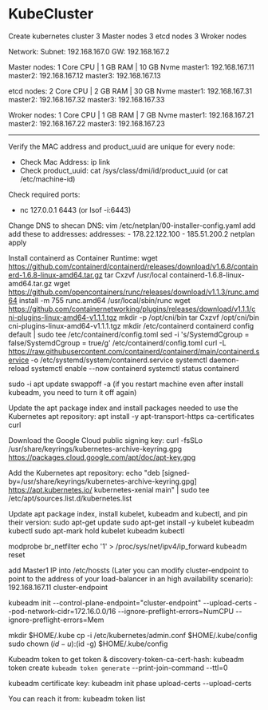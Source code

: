# KubeCluster
Create kubernetes cluster
3 Master nodes
3 etcd nodes
3 Wroker nodes

Network:
Subnet: 192.168.167.0
GW: 192.168.167.2

Master nodes:
1 Core CPU | 1 GB RAM | 10 GB Nvme
master1: 192.168.167.11
master2: 192.168.167.12
master3: 192.168.167.13

etcd nodes:
2 Core CPU | 2 GB RAM | 30 GB Nvme
master1: 192.168.167.31
master2: 192.168.167.32
master3: 192.168.167.33

Wroker nodes:
1 Core CPU | 1 GB RAM | 7 GB Nvme
master1: 192.168.167.21
master2: 192.168.167.22
master3: 192.168.167.23

--------------------------------------------------------------
Verify the MAC address and product_uuid are unique for every node:
- Check Mac Address: ip link
- Check product_uuid: cat /sys/class/dmi/id/product_uuid  (or cat /etc/machine-id)

Check required ports:
- nc 127.0.0.1 6443 (or lsof -i:6443)

Change DNS to shecan DNS:
vim /etc/netplan/00-installer-config.yaml
add add these to addresses:
addresses:
        - 178.22.122.100
        - 185.51.200.2
netplan apply

Install containerd as Container Runtime:
wget https://github.com/containerd/containerd/releases/download/v1.6.8/containerd-1.6.8-linux-amd64.tar.gz
tar Cxzvf /usr/local containerd-1.6.8-linux-amd64.tar.gz
wget https://github.com/opencontainers/runc/releases/download/v1.1.3/runc.amd64
install -m 755 runc.amd64 /usr/local/sbin/runc
wget https://github.com/containernetworking/plugins/releases/download/v1.1.1/cni-plugins-linux-amd64-v1.1.1.tgz
mkdir -p /opt/cni/bin
tar Cxzvf /opt/cni/bin cni-plugins-linux-amd64-v1.1.1.tgz
mkdir /etc/containerd
containerd config default | sudo tee /etc/containerd/config.toml
sed -i 's/SystemdCgroup \= false/SystemdCgroup \= true/g' /etc/containerd/config.toml
curl -L https://raw.githubusercontent.com/containerd/containerd/main/containerd.service -o /etc/systemd/system/containerd.service
systemctl daemon-reload
systemctl enable --now containerd
systemctl status containerd

sudo -i
apt update
swappoff -a (if you restart machine even after install kubeadm, you need to turn it off again)

Update the apt package index and install packages needed to use the Kubernetes apt repository:
apt install -y apt-transport-https ca-certificates curl

Download the Google Cloud public signing key:
curl -fsSLo /usr/share/keyrings/kubernetes-archive-keyring.gpg https://packages.cloud.google.com/apt/doc/apt-key.gpg

Add the Kubernetes apt repository:
echo "deb [signed-by=/usr/share/keyrings/kubernetes-archive-keyring.gpg] https://apt.kubernetes.io/ kubernetes-xenial main" | sudo tee /etc/apt/sources.list.d/kubernetes.list

Update apt package index, install kubelet, kubeadm and kubectl, and pin their version:
sudo apt-get update
sudo apt-get install -y kubelet kubeadm kubectl
sudo apt-mark hold kubelet kubeadm kubectl

modprobe br_netfilter
echo '1' > /proc/sys/net/ipv4/ip_forward
kubeadm reset

add Master1 IP into /etc/hossts (Later you can modify cluster-endpoint to point to the address of your load-balancer in an high availability scenario):
192.168.167.11 cluster-endpoint

kubeadm init --control-plane-endpoint="cluster-endpoint" --upload-certs --pod-network-cidr=172.16.0.0/16 --ignore-preflight-errors=NumCPU --ignore-preflight-errors=Mem

mkdir $HOME/.kube
cp -i /etc/kubernetes/admin.conf $HOME/.kube/config
sudo chown $(id -u):$(id -g) $HOME/.kube/config

Kubeadm token to get token & discovery-token-ca-cert-hash:
kubeadm token create `kubeadm token generate` --print-join-command --ttl=0

kubeadm certificate key:
kubeadm init phase upload-certs --upload-certs

You can reach it from:
kubeadm token list

